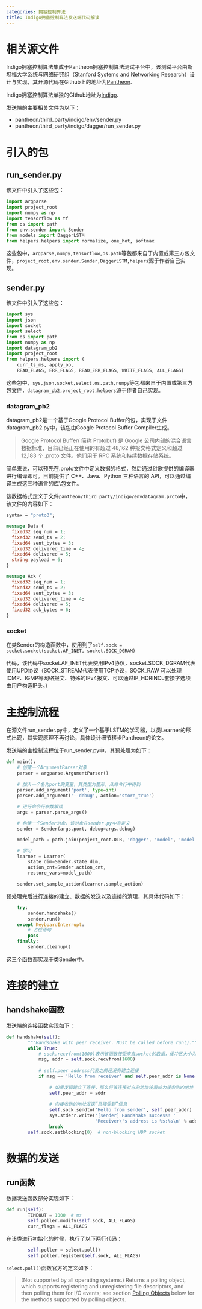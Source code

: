 ```yaml
---
categories: 拥塞控制算法
title: Indigo拥塞控制算法发送端代码解读
---
```

# 相关源文件

Indigo拥塞控制算法集成于Pantheon拥塞控制算法测试平台中，该测试平台由斯坦福大学系统与网络研究组（Stanford Systems and Networking Research）设计与实现，其开源代码在Github上的地址为[Pantheon](https://github.com/StanfordSNR/pantheon).

Indigo拥塞控制算法单独的GIthub地址为[Indigo](https://github.com/StanfordSNR/indigo).

发送端的主要相关文件为以下：

- pantheon/third_party/indigo/env/sender.py
- pantheon/third_party/indigo/dagger/run_sender.py

# 引入的包

## run_sender.py

该文件中引入了这些包：

``` python
import argparse
import project_root
import numpy as np
import tensorflow as tf
from os import path
from env.sender import Sender
from models import DaggerLSTM
from helpers.helpers import normalize, one_hot, softmax
```

这些包中，`argparse,numpy,tensorflow,os.path`等包都来自于内置或第三方包文件，`project_root,env.sender.Sender,DaggerLSTM,helpers`源于作者自己实现。

## sender.py

该文件中引入了这些包：

``` python
import sys
import json
import socket
import select
from os import path
import numpy as np
import datagram_pb2
import project_root
from helpers.helpers import (
    curr_ts_ms, apply_op,
    READ_FLAGS, ERR_FLAGS, READ_ERR_FLAGS, WRITE_FLAGS, ALL_FLAGS)
```

这些包中，`sys,json,socket,select,os.path,numpy`等包都来自于内置或第三方包文件，`datagram_pb2,project_root,helpers`源于作者自己实现。

### datagram_pb2

datagram_pb2是一个基于Google Protocol Buffer的包，实现于文件datagram_pb2.py中，该包由Google Protocol Buffer Compiler生成。

> Google Protocol Buffer( 简称 Protobuf) 是 Google 公司内部的混合语言数据标准，目前已经正在使用的有超过 48,162 种报文格式定义和超过 12,183 个 .proto 文件。他们用于 RPC 系统和持续数据存储系统。

简单来说，可以预先在.proto文件中定义数据的格式，然后通过谷歌提供的编译器进行编译即可。目前提供了 C++、Java、Python 三种语言的 API，可以通过编译生成这三种语言的库\包文件。

该数据格式定义于文件`pantheon/third_party/indigo/envdatagram.proto`中，该文件的内容如下：

```protobuf
syntax = "proto3";

message Data {
  fixed32 seq_num = 1;
  fixed32 send_ts = 2;
  fixed64 sent_bytes = 3;
  fixed32 delivered_time = 4;
  fixed64 delivered = 5;
  string payload = 6;
}

message Ack {
  fixed32 seq_num = 1;
  fixed32 send_ts = 2;
  fixed64 sent_bytes = 3;
  fixed32 delivered_time = 4;
  fixed64 delivered = 5;
  fixed32 ack_bytes = 6;
}
```

### socket

在类Sender的构造函数中，使用到了`self.sock = socket.socket(socket.AF_INET, socket.SOCK_DGRAM)`

代码，该代码中socket.AF_INET代表使用IPv4协议，socket.SOCK_DGRAM代表使用UPD协议（SOCK_STREAM代表使用TCP协议，SOCK_RAW 可以处理ICMP、IGMP等网络报文、特殊的IPv4报文、可以通过IP_HDRINCL套接字选项由用户构造IP头。）

# 主控制流程

在源文件run_sender.py中，定义了一个基于LSTM的学习器，以类Learner的形式出现，其实现原理不再讨论，具体设计细节移步Pantheon的论文。



发送端的主控制流程位于run_sender.py中，其预处理为如下：

``` Python
def main():
    # 创建一个ArgumentParser对象
    parser = argparse.ArgumentParser()
    
    # 加入一个名为port的变量，其类型为整形，从命令行中得到
    parser.add_argument('port', type=int)
    parser.add_argument('--debug', action='store_true')
    
    # 进行命令行参数解读
    args = parser.parse_args()

    # 构建一个Sender对象，该对象在sender.py中有定义
    sender = Sender(args.port, debug=args.debug)

    model_path = path.join(project_root.DIR, 'dagger', 'model', 'model')

    # 学习
    learner = Learner(
        state_dim=Sender.state_dim,
        action_cnt=Sender.action_cnt,
        restore_vars=model_path)

    sender.set_sample_action(learner.sample_action)
```

预处理完后进行连接的建立、数据的发送以及连接的清理，其具体代码如下：

``` python
    try:
        sender.handshake()
        sender.run()
    except KeyboardInterrupt:
        # 占位语句
        pass
    finally:
        sender.cleanup()
```

这三个函数都实现于类Sender中。

# 连接的建立

## handshake函数

发送端的连接函数实现如下：

``` python
def handshake(self):
        """Handshake with peer receiver. Must be called before run()."""
        while True:
            # sock.recvfrom(1600)表示该函数接受来自socket的数据，缓冲区大小为1600
            msg, addr = self.sock.recvfrom(1600)
            
			# self.peer_address代表之前还没有建立连接
            if msg == 'Hello from receiver' and self.peer_addr is None:
                
                # 如果发现建立了连接，那么将该连接对方的地址设置成为接收到的地址
                self.peer_addr = addr
                
                # 向接收到的地址发送“已接受到”信息
                self.sock.sendto('Hello from sender', self.peer_addr)
                sys.stderr.write('[sender] Handshake success! '
                                 'Receiver\'s address is %s:%s\n' % addr)
                break
        self.sock.setblocking(0)  # non-blocking UDP socket
```

# 数据的发送

## run函数

数据发送函数部分实现如下：

``` python
def run(self):
        TIMEOUT = 1000  # ms
        self.poller.modify(self.sock, ALL_FLAGS)
        curr_flags = ALL_FLAGS
```

在该类进行初始化的时候，执行了以下两行代码：

``` python
        self.poller = select.poll()
        self.poller.register(self.sock, ALL_FLAGS)
```

`select.poll()`函数官方的定义如下：

> (Not supported by all operating systems.) Returns a polling object, which supports registering and unregistering file descriptors, and then polling them for I/O events; see section [Polling Objects](https://docs.python.org/3/library/select.html#poll-objects) below for the methods supported by polling objects.

